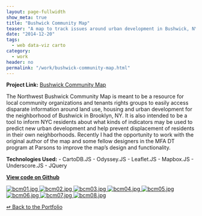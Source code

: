```yaml
---
layout: page-fullwidth
show_meta: true
title: "Bushwick Community Map"
teaser: "A map to track issues around urban development in Bushwick, NY"
date: "2014-12-20"
tags:
  - web data-viz carto 
category:
  - work
header: no
permalink: "/work/bushwick-community-map.html"
---
```


<strong>Project Link:</strong> <a href="http://www.bushwickcommunitymap.org" target="_blank">Bushwick Community Map</a>

The Northwest Bushwick Community Map is meant to be a resource for local community organizations and tenants rights groups to easily access disparate information around land use, housing and urban development for the neighborhood of Bushwick in Brooklyn, NY. It is also intended to be a tool to inform NYC residents about what kinds of indicators may be used to predict new urban development and help prevent displacement of residents in their own neighborhoods. Recently I had the opportunity to work with the original author of the map and some fellow designers in the MFA DT program at Parsons to improve the map’s design and functionality.

<strong>Technologies Used:</strong>  - CartoDB.JS  - Odyssey.JS  - Leaflet.JS  - Mapbox.JS  - Underscore.JS  - JQuery 

<strong><a href="https://github.com/clhenrick/BushwickCommunityMap" target="_blank">View code on Github</a></strong>

  <a href="{{site.url}}{{site.baseurl}}/images/bcm01.jpg" target="_blank">
    <img class="portfolio" src="{{site.url}}{{site.baseurl}}/images/bcm01.jpg" alt="bcm01.jpg">
  </a>

  <a href="{{site.url}}{{site.baseurl}}/images/bcm02.jpg" target="_blank">
    <img class="portfolio" src="{{site.url}}{{site.baseurl}}/images/bcm02.jpg" alt="bcm02.jpg">
  </a>

  <a href="{{site.url}}{{site.baseurl}}/images/bcm03.jpg" target="_blank">
    <img class="portfolio" src="{{site.url}}{{site.baseurl}}/images/bcm03.jpg" alt="bcm03.jpg">
  </a>

  <a href="{{site.url}}{{site.baseurl}}/images/bcm04.jpg" target="_blank">
    <img class="portfolio" src="{{site.url}}{{site.baseurl}}/images/bcm04.jpg" alt="bcm04.jpg">
  </a>

  <a href="{{site.url}}{{site.baseurl}}/images/bcm05.jpg" target="_blank">
    <img class="portfolio" src="{{site.url}}{{site.baseurl}}/images/bcm05.jpg" alt="bcm05.jpg">
  </a>

  <a href="{{site.url}}{{site.baseurl}}/images/bcm06.jpg" target="_blank">
    <img class="portfolio" src="{{site.url}}{{site.baseurl}}/images/bcm06.jpg" alt="bcm06.jpg">
  </a>

  <a href="{{site.url}}{{site.baseurl}}/images/bcm07.jpg" target="_blank">
    <img class="portfolio" src="{{site.url}}{{site.baseurl}}/images/bcm07.jpg" alt="bcm07.jpg">
  </a>

  <a href="{{site.url}}{{site.baseurl}}/images/bcm08.jpg" target="_blank">
    <img class="portfolio" src="{{site.url}}{{site.baseurl}}/images/bcm08.jpg" alt="bcm08.jpg">
  </a>



[<span class="back-arrow">&#8619;</span> Back to the Portfolio](/work/)